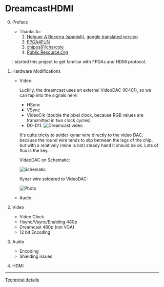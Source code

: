 # DreamcastHDMI

0. Preface
    - Thanks to: 
        1. [Holguer A Becerra (spanish)](https://sites.google.com/site/ece31289upb/practicas-de-clase/practica-4-sincronizadores/hdmi_de0-nano), [google translated version](https://translate.google.com/translate?sl=es&tl=en&js=y&prev=_t&hl=de&ie=UTF-8&u=https%3A%2F%2Fsites.google.com%2Fsite%2Fece31289upb%2Fpracticas-de-clase%2Fpractica-4-sincronizadores%2Fhdmi_de0-nano&edit-text=)
        2. [FPGA4FUN](http://fpga4fun.com/HDMI.html)
        3. [chipos81/charcole](https://github.com/charcole/NeoGeoHDMI)
        4. [Public.Resource.Org](https://law.resource.org/pub/12tables.html)
    
    I started this project to get familiar with FPGAs and HDMI protocol.

1. Hardware Modifications
    - Video:
        
        Luckily, the dreamcast uses an external VideoDAC (IC401), so we can tap into the signals here:
        - HSync
        - VSync
        - VideoClk (double the pixel clock, because RGB values are transmitted in two clock cycles)
        - D0-D11. 
        ![Dreamcast video][DCvideo]

        It's quite tricky to solder kynar wire directly to the video DAC, because the round wire tends to slip between the legs of the chip, but with a relatively (mine is not) steady hand it should be ok. Lots of flux is the key.
        
        VideoDAC on Schematic: 
        
        ![Schematic][IC401schematic]
        
        Kynar wire soldered to VideoDAC:

        ![Photo][IC401photo]

    - Audio: 


2. Video
    - Video Clock
    - Hsync/Vsync/Enabling 480p
    - Dreamcast 480p (not VGA)
    - 12 bit Encoding

3. Audio
    - Encoding
    - Shielding issues
    
4. HDMI






----------
 
[Technical details](https://rawgit.com/chriz2600/DreamcastHDMI/master/assets/index.html)

[IC401schematic]: https://github.com/chriz2600/DreamcastHDMI/raw/master/assets/VideoDAConSchematic.png
[IC401photo]: https://media.githubusercontent.com/media/chriz2600/DreamcastHDMI/master/assets/VideoDAC3.JPG
[DCvideo]: https://github.com/chriz2600/DreamcastHDMI/raw/master/assets/dc-video.png
